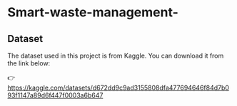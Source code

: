 # Smart-waste-management- 
## Dataset  
The dataset used in this project is from Kaggle. You can download it from the link below:  

👉 https://kaggle.com/datasets/d672dd9c9ad3155808dfa477694646f84d7b093f1147a89d6f447f0003a6b647  
